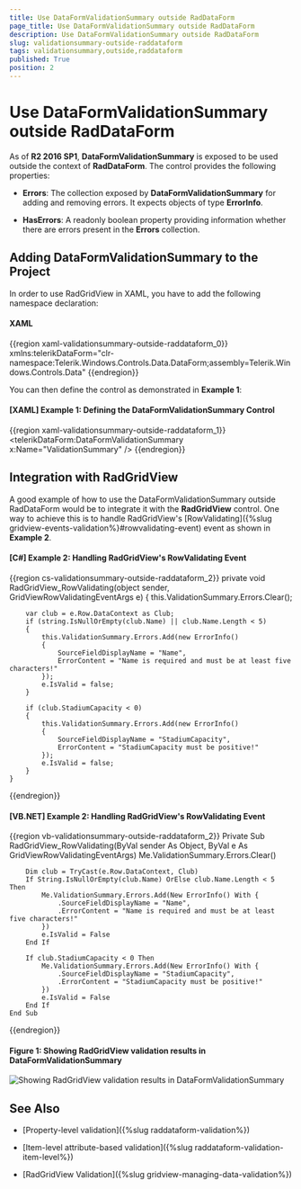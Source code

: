 ```yaml
---
title: Use DataFormValidationSummary outside RadDataForm
page_title: Use DataFormValidationSummary outside RadDataForm
description: Use DataFormValidationSummary outside RadDataForm
slug: validationsummary-outside-raddataform
tags: validationsummary,outside,raddataform
published: True
position: 2
---
```


# Use DataFormValidationSummary outside RadDataForm

As of __R2 2016 SP1__, __DataFormValidationSummary__ is exposed to be used outside the context of __RadDataForm__. The control provides the following properties:

* __Errors__: The collection exposed by __DataFormValidationSummary__ for adding and removing errors. It expects objects of type __ErrorInfo__.

* __HasErrors__: A readonly boolean property providing information whether there are errors present in the __Errors__ collection.

## Adding DataFormValidationSummary to the Project

In order to use RadGridView in XAML, you have to add the following namespace declaration:

#### __XAML__

{{region xaml-validationsummary-outside-raddataform_0}}
	xmlns:telerikDataForm="clr-namespace:Telerik.Windows.Controls.Data.DataForm;assembly=Telerik.Windows.Controls.Data"
{{endregion}}

You can then define the control as demonstrated in **Example 1**:

#### __[XAML] Example 1: Defining the DataFormValidationSummary Control__

{{region xaml-validationsummary-outside-raddataform_1}}
	<telerikDataForm:DataFormValidationSummary x:Name="ValidationSummary" />
{{endregion}} 

## Integration with RadGridView

A good example of how to use the DataFormValidationSummary outside RadDataForm would be to integrate it with the **RadGridView** control. One way to achieve this is to handle RadGridView's [RowValidating]({%slug gridview-events-validation%}#rowvalidating-event) event as shown in **Example 2**.

#### __[C#] Example 2: Handling RadGridView's RowValidating Event__

{{region cs-validationsummary-outside-raddataform_2}}
	private void RadGridView_RowValidating(object sender, GridViewRowValidatingEventArgs e)
	{
		this.ValidationSummary.Errors.Clear();

		var club = e.Row.DataContext as Club;
		if (string.IsNullOrEmpty(club.Name) || club.Name.Length < 5)
		{
			this.ValidationSummary.Errors.Add(new ErrorInfo()
			{
				SourceFieldDisplayName = "Name",
				ErrorContent = "Name is required and must be at least five characters!"
			});
			e.IsValid = false;
		}

		if (club.StadiumCapacity < 0)
		{
			this.ValidationSummary.Errors.Add(new ErrorInfo()
			{
				SourceFieldDisplayName = "StadiumCapacity",
				ErrorContent = "StadiumCapacity must be positive!"
			});
			e.IsValid = false;
		}
	}
{{endregion}}

#### __[VB.NET] Example 2: Handling RadGridView's RowValidating Event__

{{region vb-validationsummary-outside-raddataform_2}}
	Private Sub RadGridView_RowValidating(ByVal sender As Object, ByVal e As GridViewRowValidatingEventArgs)
		Me.ValidationSummary.Errors.Clear()

		Dim club = TryCast(e.Row.DataContext, Club)
		If String.IsNullOrEmpty(club.Name) OrElse club.Name.Length < 5 Then
			Me.ValidationSummary.Errors.Add(New ErrorInfo() With {
				.SourceFieldDisplayName = "Name",
				.ErrorContent = "Name is required and must be at least five characters!"
			})
			e.IsValid = False
		End If

		If club.StadiumCapacity < 0 Then
			Me.ValidationSummary.Errors.Add(New ErrorInfo() With {
				.SourceFieldDisplayName = "StadiumCapacity",
				.ErrorContent = "StadiumCapacity must be positive!"
			})
			e.IsValid = False
		End If
	End Sub
{{endregion}}

#### __Figure 1: Showing RadGridView validation results in DataFormValidationSummary__

![Showing RadGridView validation results in DataFormValidationSummary](images/validationsummary-outside-raddataform-1.png)

## See Also

 * [Property-level validation]({%slug raddataform-validation%})
 
 * [Item-level attribute-based validation]({%slug raddataform-validation-item-level%})

 * [RadGridView Validation]({%slug gridview-managing-data-validation%})